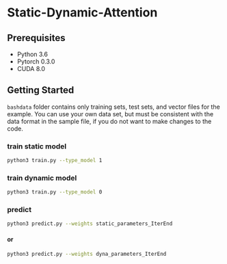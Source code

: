 # Static-Dynamic-Attention

## Prerequisites
* Python 3.6
* Pytorch 0.3.0
* CUDA 8.0

## Getting Started
```bashdata``` folder contains only training sets, test sets, and vector files for the example. You can use your own data set, but must be consistent with the data format in the sample file, if you do not want to make changes to the code.
### train static model
```bash
python3 train.py --type_model 1
```
### train dynamic model
```bash
python3 train.py --type_model 0
```
### predict 
```bash
python3 predict.py --weights static_parameters_IterEnd
```
#### or 
```bash
python3 predict.py --weights dyna_parameters_IterEnd
```

